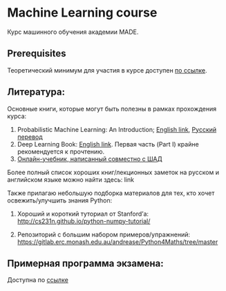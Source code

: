 # Machine Learning course

Курс машинного обучения академии MADE.


## Prerequisites

Теоретический минимум для участия в курсе доступен [по ссылке](./prerequisites.md).

## Литература:
Основные книги, которые могут быть полезны в рамках прохождения курса:
1. Probabilistic Machine Learning: An Introduction; [English link](https://probml.github.io/pml-book/book1.html), [Русский перевод](https://dmkpress.com/catalog/computer/data/978-5-93700-119-1/)
2. Deep Learning Book: [English link](https://www.deeplearningbook.org/). Первая часть (Part I) крайне рекомендуется к прочтению.
3. [Онлайн-учебник, написанный совместно с ШАД](https://academy.yandex.ru/dataschool/book)

Более полный список хороших книг/лекционных заметок на русском и английском языке можно найти здесь: link


Также прилагаю небольшую подборка материалов для тех, кто хочет освежить/улучшить знания Python:

1. Хороший и короткий туториал от Stanford’а: http://cs231n.github.io/python-numpy-tutorial/

2. Репозиторий с большим набором примеров/упражнений: https://gitlab.erc.monash.edu.au/andrease/Python4Maths/tree/master


## Примерная программа экзамена:
Доступна по [ссылке](./approximate_program.pdf)
